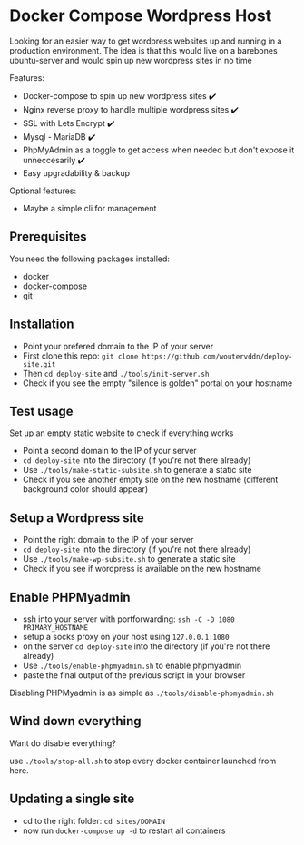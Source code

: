 # Docker Compose Wordpress Host

Looking for an easier way to get wordpress websites up and running in a production environment.
The idea is that this would live on a barebones ubuntu-server and would spin up new wordpress sites in no time

Features:
- Docker-compose to spin up new wordpress sites ✔️ 
- Nginx reverse proxy to handle multiple wordpress sites ✔️ 
- SSL with Lets Encrypt ✔️ 
- Mysql - MariaDB ✔️ 
- PhpMyAdmin as a toggle to get access when needed but don't expose it unneccesarily ✔️ 
- Easy upgradability & backup 

Optional features:
- Maybe a simple cli for management

## Prerequisites

You need the following packages installed:

- docker
- docker-compose
- git

## Installation

- Point your prefered domain to the IP of your server
- First clone this repo: `git clone https://github.com/woutervddn/deploy-site.git`
- Then `cd deploy-site` and `./tools/init-server.sh`
- Check if you see the empty "silence is golden" portal on your hostname

## Test usage

Set up an empty static website to check if everything works

- Point a second domain to the IP of  your server
- `cd deploy-site` into the directory (if you're not there already)
- Use `./tools/make-static-subsite.sh` to generate a static site
- Check if you see another empty site on the new hostname (different background color should appear)

## Setup a Wordpress site

- Point the right domain to the IP of  your server
- `cd deploy-site` into the directory (if you're not there already)
- Use `./tools/make-wp-subsite.sh` to generate a static site
- Check if you see if wordpress is available on the new hostname

## Enable PHPMyadmin
- ssh into your server with portforwarding: `ssh -C -D 1080 PRIMARY_HOSTNAME`
- setup a socks proxy on your host using `127.0.0.1:1080`
- on the server `cd deploy-site` into the directory (if you're not there already)
- Use `./tools/enable-phpmyadmin.sh` to enable phpmyadmin
- paste the final output of the previous script in your browser

Disabling PHPMyadmin is as simple as `./tools/disable-phpmyadmin.sh`

## Wind down everything
Want do disable everything?

use `./tools/stop-all.sh` to stop every docker container launched from here.

## Updating a single site

- cd to the right folder: `cd sites/DOMAIN`
- now run `docker-compose up -d` to restart all containers





